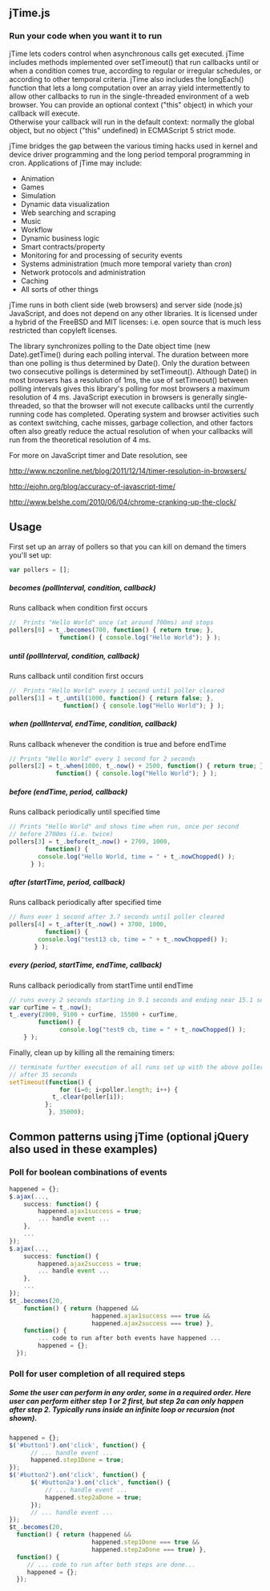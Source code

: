 ## jTime.js
### Run your code when you want it to run


jTime lets coders control when asynchronous calls get executed. jTime 
includes methods implemented over setTimeout() that run callbacks 
until or when a condition comes true, according to regular or irregular 
schedules, or according to other temporal criteria.  jTime also 
includes the longEach() function that lets a long computation 
over an array yield intermettently to allow other callbacks to run in 
the single-threaded environment of a web browser. You can provide an 
optional context ("this" object) in which your callback will execute.  
Otherwise your callback will run in the default context: normally the 
global object, but no object ("this" undefined) in ECMAScript 5 strict mode.

jTime bridges the gap between the various timing hacks used in kernel and 
device driver programming and the long period temporal programming in 
cron. Applications of jTime may include:

* Animation
* Games
* Simulation
* Dynamic data visualization
* Web searching and scraping
* Music
* Workflow
* Dynamic business logic
* Smart contracts/property
* Monitoring for and processing of security events
* Systems administration (much more temporal variety than cron)
* Network protocols and administration 
* Caching
* All sorts of other things

jTime runs in both client side (web browsers) and server side (node.js) 
JavaScript, and does not depend on any other libraries. It is licensed 
under a hybrid of the FreeBSD and MIT licenses: i.e. open source that is 
much less restricted than copyleft licenses.

The library synchronizes polling to the Date object time
        (new Date).getTime()
during each polling interval. The duration between more than one
polling is thus determined by Date(). Only the duration between 
two consecutive pollings is determined by setTimeout(). Although
Date() in most browsers has a resolution of 1ms, the use of
setTimeout() between polling intervals gives this library's polling 
for most browsers a maximum resolution of 4 ms.  JavaScript execution in 
browsers is generally single-threaded, so that the browser will not execute 
callbacks until the currently running code has completed.  Operating system and
browser activities such as context switching, cache misses, garbage
collection, and other factors often also greatly reduce the actual
resolution of when your callbacks will run from the theoretical 
resolution of 4 ms.


For more on JavaScript timer and Date resolution, see 

http://www.nczonline.net/blog/2011/12/14/timer-resolution-in-browsers/

http://ejohn.org/blog/accuracy-of-javascript-time/

http://www.belshe.com/2010/06/04/chrome-cranking-up-the-clock/

## Usage
First set up an array of pollers so that you can kill on demand the timers
you'll set up:

``` javascript
var pollers = [];
```


##### becomes (pollInterval, condition, callback) 
Runs callback when condition first occurs

``` javascript
//  Prints "Hello World" once (at around 700ms) and stops
pollers[0] = t_.becomes(700, function() { return true; }, 
              function() { console.log("Hello World"); } );
```


##### until (pollInterval, condition, callback)
Runs callback until condition first occurs

``` javascript
//  Prints "Hello World" every 1 second until poller cleared
pollers[1] = t_.until(1000, function() { return false; }, 
               function() { console.log("Hello World"); } );
```

##### when (pollInterval, endTime, condition, callback)
Runs callback whenever the condition is true and before endTime

``` javascript
// Prints "Hello World" every 1 second for 2 seconds
pollers[2] = t_.when(1000, t_.now() + 2500, function() { return true; }, 
             function() { console.log("Hello World"); } );
```

##### before (endTime, period, callback)
Runs callback periodically until specified time

``` javascript
// Prints "Hello World" and shows time when run, once per second
// before 2700ms (i.e. twice)
pollers[3] = t_.before(t_.now() + 2700, 1000,
          function() { 
	    console.log("Hello World, time = " + t_.nowChopped() ); 
	  } );
```

##### after (startTime, period, callback)
Runs callback periodically after specified time

``` javascript
// Runs ever 1 second after 3.7 seconds until poller cleared
pollers[4] = t_.after(t_.now() + 3700, 1000,
          function() { 
	    console.log("test13 cb, time = " + t_.nowChopped() ); 
	   } );
```

##### every (period, startTime, endTime, callback)
Runs callback periodically from startTime until endTime

``` javascript
// runs every 2 seconds starting in 9.1 seconds and ending near 15.1 seconds
var curTime = t_.now();
t_.every(2000, 9100 + curTime, 15500 + curTime,
        function() { 
	          console.log("test9 cb, time = " + t_.nowChopped() ); 
	} );
```

Finally, clean up by killing all the remaining timers:

``` javascript
// terminate further execution of all runs set up with the above pollers
// after 35 seconds
setTimeout(function() {
              for (i=0; i<poller.length; i++) {
	        t_.clear(poller[i]);
	      };
           }, 35000);
```

## Common patterns using jTime (optional jQuery also used in these examples)
### Poll for boolean combinations of events

```javascript
happened = {};
$.ajax(...,
    success: function() {
        happened.ajax1success = true; 
        ... handle event ...
    },
    ...
});
$.ajax(...,
    success: function() {
        happened.ajax2success = true; 
        ... handle event ...
    },
    ...
});
$t_.becomes(20, 
    function() { return (happened &&
                       happened.ajax1success === true &&
                       happened.ajax2success === true) },
    function() { 
        ... code to run after both events have happened ...
        happened = {};
  });
```

### Poll for user completion of all required steps
##### Some the user can perform in any order, some in a required order. Here user can perform either step 1 or 2 first, but step 2a can only happen after step 2. Typically runs inside an infinite loop or recursion (not shown).
```javascript
happened = {};
$('#button1').on('click', function() {
      // ... handle event ...
      happened.step1Done = true; 
});
$('#button2').on('click', function() {
      $('#button2a').on('click', function() {
          // ... handle event ...
          happened.step2aDone = true;  
      });
      // ... handle event ...
});
$t_.becomes(20, 
  function() { return (happened &&
                       happened.step1Done === true &&
                       happened.step2aDone === true) },
  function() { 
     // ... code to run after both steps are done...
     happened = {};
  });
```

